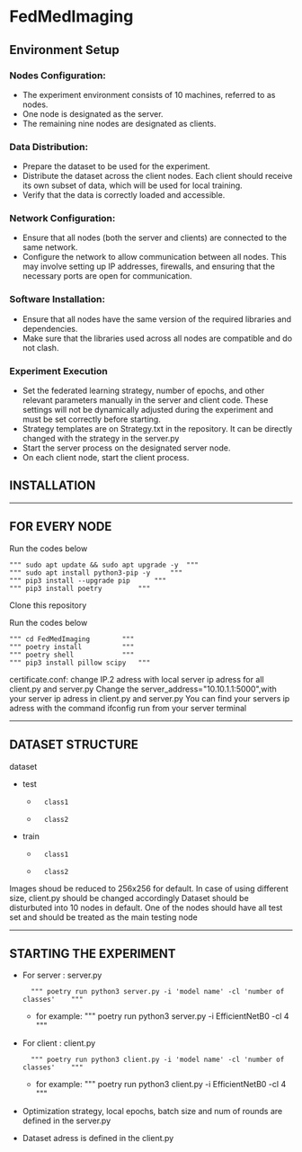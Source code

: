 # FedMedImaging

## Environment Setup
### Nodes Configuration:

*	The experiment environment consists of 10 machines, referred to as nodes.
*	One node is designated as the server.
*	The remaining nine nodes are designated as clients.
  
### Data Distribution:

*	Prepare the dataset to be used for the experiment.
*	Distribute the dataset across the client nodes. Each client should receive its own subset of data, which will be used for local training.
*	Verify that the data is correctly loaded and accessible.

### Network Configuration:

*	Ensure that all nodes (both the server and clients) are connected to the same network.
*	Configure the network to allow communication between all nodes. This may involve setting up IP addresses, firewalls, and ensuring that the necessary ports are open for communication.

### Software Installation:

*	Ensure that all nodes have the same version of the required libraries and dependencies.
*	Make sure that the libraries used across all nodes are compatible and do not clash.

### Experiment Execution

*	Set the federated learning strategy, number of epochs, and other relevant parameters manually in the server and client code. These settings will not be dynamically adjusted during the experiment and must be set correctly before starting.
*	Strategy templates are on Strategy.txt in the repository. It can be directly changed with the strategy in the server.py
*	Start the server process on the designated server node.
*	On each client node, start the client process.



## INSTALLATION 
-----------------------------------
FOR EVERY NODE
-----------------------------------
Run the codes below

	"""	sudo apt update && sudo apt upgrade -y	"""
	"""	sudo apt install python3-pip -y		"""
	"""	pip3 install --upgrade pip		"""
	"""	pip3 install poetry			"""

Clone this repository

Run the codes below

 	"""	cd FedMedImaging		"""
 	"""	poetry install			"""
	"""	poetry shell			"""
	"""	pip3 install pillow scipy	"""
 
certificate.conf: change IP.2 adress with local server ip adress for all client.py and server.py
Change the server_address="10.10.1.1:5000",with your server ip adress in client.py and server.py
You can find your servers ip adress with the command ifconfig run from your server terminal

-----------------------------------
DATASET STRUCTURE
-----------------------------------
dataset
-  	test
	-		class1
	-		class2
-	train
	-		class1
	-		class2

Images shoud be reduced to 256x256 for default. In case of using different size, client.py should be changed accordingly
Dataset should be disturbuted into 10 nodes in default. One of the nodes should have all test set and should be treated as the main testing node


-----------------------------------
STARTING THE EXPERIMENT
-----------------------------------
- For server : server.py
		
		"""	poetry run python3 server.py -i 'model name' -cl 'number of classes'	"""
  *	for example: """ poetry run python3 server.py -i EfficientNetB0 -cl 4 """
    
- For client : client.py

		"""	poetry run python3 client.py -i 'model name' -cl 'number of classes'	"""
   *	for example: """ poetry run python3 client.py -i EfficientNetB0 -cl 4 """
     
- Optimization strategy, local epochs, batch size and num of rounds are defined in the server.py
- Dataset adress is defined in the client.py




